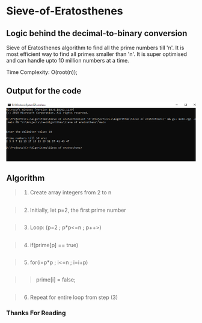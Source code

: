 # Sieve-of-Eratosthenes

## Logic behind the decimal-to-binary conversion

Sieve of Eratosthenes algorithm to find all the prime numbers till 'n'. It is most efficient way to find all primes smaller than 'n'. It is super optimised and can handle upto 10 million numbers at a time. 

Time Complexity: O(root(n));


## Output for the code

![Output](Image/Output.png)

## Algorithm

>1. Create array integers from 2 to n
##
>2. Initially, let p=2, the first prime number
##
>3. Loop: (p=2 ; p*p<=n ; p++>)
##
>4. if(prime[p] == true)
##
>5. for(i=p*p ; i<=n ; i=i+p)
##
>> prime[i] = false;
##
>6. Repeat for entire loop from step (3)

### Thanks For Reading

